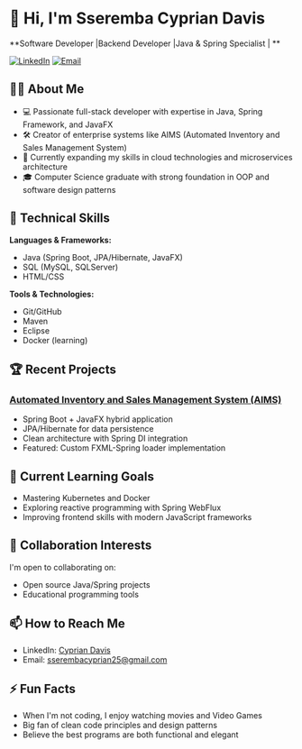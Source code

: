 # 👋 Hi, I'm Sseremba Cyprian Davis 

**Software Developer |Backend Developer |Java & Spring Specialist | **

[![LinkedIn](https://img.shields.io/badge/LinkedIn-Connect-blue)](https://www.linkedin.com/in/sseremba-cyprian-98254020b)
[![Email](https://img.shields.io/badge/Email-Contact%20Me-red)](mailto:sserembacyprian25@gmail.com)

## 👨‍💻 About Me

- 💻 Passionate full-stack developer with expertise in Java, Spring Framework, and JavaFX
- 🛠️ Creator of enterprise systems like AIMS (Automated Inventory and Sales Management System)
- 🌱 Currently expanding my skills in cloud technologies and microservices architecture
- 🎓 Computer Science graduate with strong foundation in OOP and software design patterns

## 🔧 Technical Skills

**Languages & Frameworks:**
- Java (Spring Boot, JPA/Hibernate, JavaFX)
- SQL (MySQL, SQLServer)
- HTML/CSS

**Tools & Technologies:**
- Git/GitHub
- Maven
- Eclipse
- Docker (learning)

## 🏆 Recent Projects

### [Automated Inventory and Sales Management System (AIMS)](https://github.com/CyprianDavis/AIMS)
- Spring Boot + JavaFX hybrid application
- JPA/Hibernate for data persistence
- Clean architecture with Spring DI integration
- Featured: Custom FXML-Spring loader implementation

## 🌱 Current Learning Goals
- Mastering Kubernetes and Docker
- Exploring reactive programming with Spring WebFlux
- Improving frontend skills with modern JavaScript frameworks

## 💞️ Collaboration Interests
I'm open to collaborating on:
- Open source Java/Spring projects
- Educational programming tools

## 📫 How to Reach Me
- LinkedIn: [Cyprian Davis](https://www.linkedin.com/in/sseremba-cyprian-98254020b)
- Email: sserembacyprian25@gmail.com


## ⚡ Fun Facts
- When I'm not coding, I enjoy watching movies and Video Games
- Big fan of clean code principles and design patterns
- Believe the best programs are both functional and elegant
